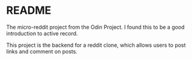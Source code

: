 # README

The micro-reddit project from the Odin Project. I found this to be a good introduction to active record. 

This project is the backend for a reddit clone, which allows users to post links and comment on posts.
